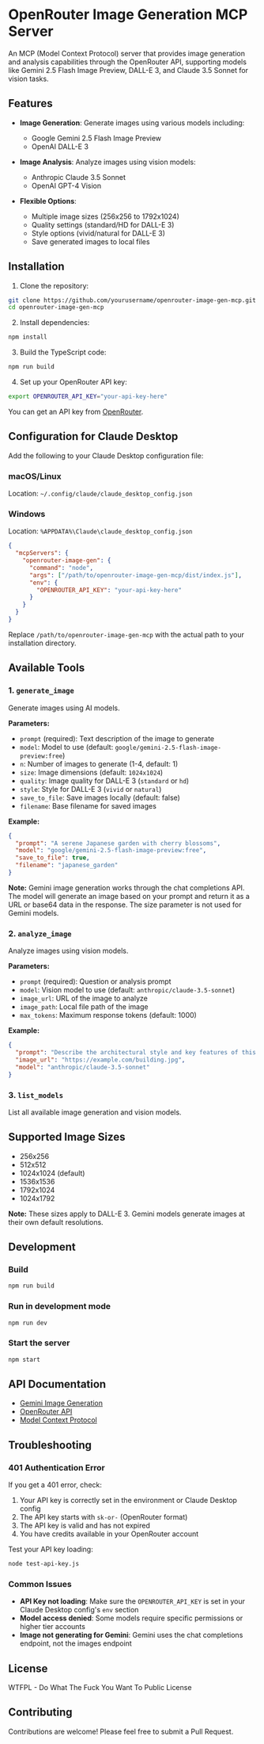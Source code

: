 # OpenRouter Image Generation MCP Server

An MCP (Model Context Protocol) server that provides image generation and analysis capabilities through the OpenRouter API, supporting models like Gemini 2.5 Flash Image Preview, DALL-E 3, and Claude 3.5 Sonnet for vision tasks.

## Features

- **Image Generation**: Generate images using various models including:
  - Google Gemini 2.5 Flash Image Preview
  - OpenAI DALL-E 3
  
- **Image Analysis**: Analyze images using vision models:
  - Anthropic Claude 3.5 Sonnet
  - OpenAI GPT-4 Vision

- **Flexible Options**: 
  - Multiple image sizes (256x256 to 1792x1024)
  - Quality settings (standard/HD for DALL-E 3)
  - Style options (vivid/natural for DALL-E 3)
  - Save generated images to local files

## Installation

1. Clone the repository:
```bash
git clone https://github.com/yourusername/openrouter-image-gen-mcp.git
cd openrouter-image-gen-mcp
```

2. Install dependencies:
```bash
npm install
```

3. Build the TypeScript code:
```bash
npm run build
```

4. Set up your OpenRouter API key:
```bash
export OPENROUTER_API_KEY="your-api-key-here"
```

You can get an API key from [OpenRouter](https://openrouter.ai/).

## Configuration for Claude Desktop

Add the following to your Claude Desktop configuration file:

### macOS/Linux
Location: `~/.config/claude/claude_desktop_config.json`

### Windows
Location: `%APPDATA%\Claude\claude_desktop_config.json`

```json
{
  "mcpServers": {
    "openrouter-image-gen": {
      "command": "node",
      "args": ["/path/to/openrouter-image-gen-mcp/dist/index.js"],
      "env": {
        "OPENROUTER_API_KEY": "your-api-key-here"
      }
    }
  }
}
```

Replace `/path/to/openrouter-image-gen-mcp` with the actual path to your installation directory.

## Available Tools

### 1. `generate_image`
Generate images using AI models.

**Parameters:**
- `prompt` (required): Text description of the image to generate
- `model`: Model to use (default: `google/gemini-2.5-flash-image-preview:free`)
- `n`: Number of images to generate (1-4, default: 1)
- `size`: Image dimensions (default: `1024x1024`)
- `quality`: Image quality for DALL-E 3 (`standard` or `hd`)
- `style`: Style for DALL-E 3 (`vivid` or `natural`)
- `save_to_file`: Save images locally (default: false)
- `filename`: Base filename for saved images

**Example:**
```json
{
  "prompt": "A serene Japanese garden with cherry blossoms",
  "model": "google/gemini-2.5-flash-image-preview:free",
  "save_to_file": true,
  "filename": "japanese_garden"
}
```

**Note:** Gemini image generation works through the chat completions API. The model will generate an image based on your prompt and return it as a URL or base64 data in the response. The size parameter is not used for Gemini models.

### 2. `analyze_image`
Analyze images using vision models.

**Parameters:**
- `prompt` (required): Question or analysis prompt
- `model`: Vision model to use (default: `anthropic/claude-3.5-sonnet`)
- `image_url`: URL of the image to analyze
- `image_path`: Local file path of the image
- `max_tokens`: Maximum response tokens (default: 1000)

**Example:**
```json
{
  "prompt": "Describe the architectural style and key features of this building",
  "image_url": "https://example.com/building.jpg",
  "model": "anthropic/claude-3.5-sonnet"
}
```

### 3. `list_models`
List all available image generation and vision models.

## Supported Image Sizes

- 256x256
- 512x512
- 1024x1024 (default)
- 1536x1536
- 1792x1024
- 1024x1792

**Note:** These sizes apply to DALL-E 3. Gemini models generate images at their own default resolutions.

## Development

### Build
```bash
npm run build
```

### Run in development mode
```bash
npm run dev
```

### Start the server
```bash
npm start
```

## API Documentation

- [Gemini Image Generation](https://ai.google.dev/gemini-api/docs/image-generation)
- [OpenRouter API](https://openrouter.ai/docs)
- [Model Context Protocol](https://modelcontextprotocol.io/)

## Troubleshooting

### 401 Authentication Error
If you get a 401 error, check:
1. Your API key is correctly set in the environment or Claude Desktop config
2. The API key starts with `sk-or-` (OpenRouter format)
3. The API key is valid and has not expired
4. You have credits available in your OpenRouter account

Test your API key loading:
```bash
node test-api-key.js
```

### Common Issues
- **API Key not loading**: Make sure the `OPENROUTER_API_KEY` is set in your Claude Desktop config's `env` section
- **Model access denied**: Some models require specific permissions or higher tier accounts
- **Image not generating for Gemini**: Gemini uses the chat completions endpoint, not the images endpoint

## License

WTFPL - Do What The Fuck You Want To Public License

## Contributing

Contributions are welcome! Please feel free to submit a Pull Request.